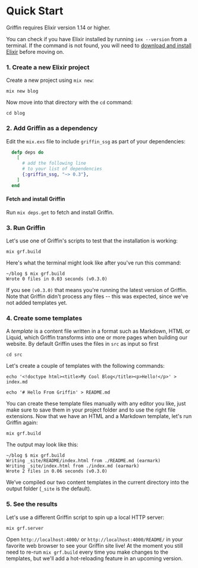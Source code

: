 # Quick Start
Griffin requires Elixir version 1.14 or higher.

You can check if you have Elixir installed by running `iex --version` from a terminal. If the command is not found, you will need to [download and install Elixir](https://elixir-lang.org/install.html) before moving on.

<!-- TODO record screencast building a simple website and put it here -->

### 1. Create a new Elixir project

Create a new project using `mix new`:

```console
mix new blog
```

Now move into that directory with the `cd` command:

```console
cd blog
```

### 2. Add Griffin as a dependency

Edit the `mix.exs` file to include `griffin_ssg` as part of your dependencies:

```elixir
  defp deps do
    [
      # add the following line
      # to your list of dependencies
      {:griffin_ssg, "~> 0.3"},
    ]
  end
```

#### Fetch and install Griffin

Run `mix deps.get` to fetch and install Griffin.

### 3. Run Griffin

Let's use one of Griffin's scripts to test that the installation is working:

```console
mix grf.build
```

Here's what the terminal might look like after you've run this command:

```console
~/blog $ mix grf.build
Wrote 0 files in 0.03 seconds (v0.3.0)
```

If you see `(v0.3.0)` that means you're running the latest version of Griffin. Note that Griffin didn't process any files -- this was expected, since we've not added templates yet.

### 4. Create some templates
A *template* is a content file written in a format such as Markdown, HTML or Liquid, which Griffin transforms into one or more pages when building our website. By default Griffin uses the files in `src` as input so first

```console
cd src
```

Let's create a couple of templates with the following commands:

```console
echo '<!doctype html><title>My Cool Blog</title><p>Hello!</p>' > index.md
```

```console
echo '# Hello From Griffin' > README.md
```

You can create these template files manually with any editor you like, just make sure to save them in your project folder and to use the right file extensions.
Now that we have an HTML and a Markdown template, let's run Griffin again:

```console
mix grf.build
```

The output may look like this:
```console
~/blog $ mix grf.build
Writing _site/README/index.html from ./README.md (earmark)
Writing _site/index.html from ./index.md (earmark)
Wrote 2 files in 0.06 seconds (v0.3.0)
```

We’ve compiled our two content templates in the current directory into the output folder (`_site` is the default).

### 5. See the results
Let's use a different Griffin script to spin up a local HTTP server:

```console
mix grf.server
```

Open `http://localhost:4000/` or `http://localhost:4000/README/` in your favorite web browser to see your Griffin site live! At the moment you still need to re-run `mix grf.build` every time you make changes to the templates, but we'll add a hot-reloading feature in an upcoming version.